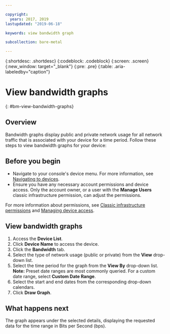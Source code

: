 ```yaml
---

copyright:
  years: 2017, 2019
lastupdated: "2019-06-18"

keywords: view bandwidth graph

subcollection: bare-metal

---
```


{:shortdesc: .shortdesc}
{:codeblock: .codeblock}
{:screen: .screen}
{:new_window: target="_blank"}
{:pre: .pre}
{:table: .aria-labeledby="caption"}

# View bandwidth graphs
{: #bm-view-bandwidth-graphs}

## Overview

Bandwidth graphs display public and private network usage for all network traffic that is associated with your device for a time period. Follow these steps to view bandwidth graphs for your device:

## Before you begin
* Navigate to your console's device menu. For more information, see [Navigating to devices](/docs/bare-metal?topic=virtual-servers-navigating-devices).
* Ensure you have any necessary account permissions and device access. Only the account owner, or a user with the **Manage Users** classic infrastructure permission, can adjust the permissions.

For more information about permissions, see [Classic infrastructure permissions](/docs/iam?topic=iam-infrapermission#infrapermission) and [Managing device access](/docs/vsi?topic=virtual-servers-managing-device-access).

## View bandwidth graphs

1. Access the **Device List**.
2. Click **Device Name** to access the device.
3. Click the **Bandwidth** tab.
4. Select the type of network usage (public or private) from the **View** drop-down list.
5. Select the time period for the graph from the **View By** drop-down list.<br/>**Note:** Preset date ranges are most commonly queried. For a custom date range, select **Custom Date Range**.
6. Select the start and end dates from the corresponding drop-down calendars.
7. Click **Draw Graph**.

## What happens next

The graph appears under the selected details, displaying the requested data for the time range in Bits per Second (bps).
